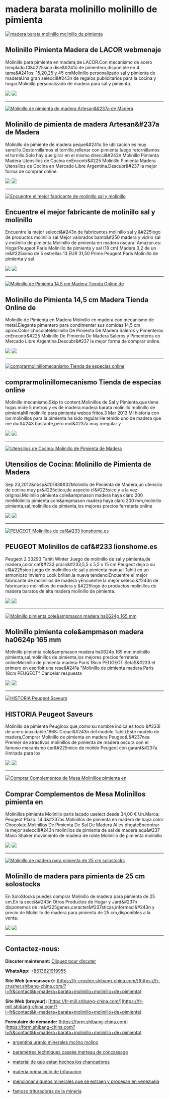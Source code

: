 # madera barata molinillo molinillo de pimienta

<a href="https://swt.shibang-china.com/?l=fr&img&k=madera+barata+molinillo+molinillo+de+pimienta" target="_blank">![madera barata molinillo molinillo de pimienta](http://static.shibang-china.com/all-800x300/1046.jpg)</a>

## Molinillo Pimienta Madera de LACOR webmenaje
Molinillo para pimienta en madera,de LACOR.Con mecanismo de acero templado.Cl&#225sico dise&#241o de pimentero,disponible en 4 tama&#241os: 15,20,25 y 45 cmMolinillo personalizado sal y pimienta de maderaUna gran selecci&#243n de regalos publicitarios para la cocina y hogar.Molinillo personalizado de madera para sal y pimienta.


<a href="https://whatsapp.shibangsoft.com/WhatsApp.php" target="_blank" title="WhatsApp">![](http://static.shibang-china.com/icon/whatsapp.png)</a> <a href="https://swt.shibang-china.com/?l=fr&icon&k=madera+barata+molinillo+molinillo+de+pimienta" target="_blank">![](http://static.shibang-china.com/icon/chat-fr.png)</a>

---

<a href="https://swt.shibang-china.com/?l=fr&img&k=madera+barata+molinillo+molinillo+de+pimienta" target="_blank">![Molinillo de pimienta de madera Artesan&#237a de Madera](http://static.shibang-china.com/all-800x300/319.jpg)</a>

## Molinillo de pimienta de madera Artesan&#237a de Madera
Molinillo de pimiente de madera peque&#241o.Se utilizacion es muy sencillo.Destornillamos el tornillo,rellenar con pimienta luego retornillamos el tornillo.Solo hay que girar en el mismo direcci&#243n.Molinillo Pimienta Madera Utensilios de Cocina enEncontr&#225 Molinillo Pimienta Madera Utensilios de Cocina en Mercado Libre Argentina.Descubr&#237 la mejor forma de comprar online.


<a href="https://whatsapp.shibangsoft.com/WhatsApp.php" target="_blank" title="WhatsApp">![](http://static.shibang-china.com/icon/whatsapp.png)</a> <a href="https://swt.shibang-china.com/?l=fr&icon&k=madera+barata+molinillo+molinillo+de+pimienta" target="_blank">![](http://static.shibang-china.com/icon/chat-fr.png)</a>

---

<a href="https://swt.shibang-china.com/?l=fr&img&k=madera+barata+molinillo+molinillo+de+pimienta" target="_blank">![Encuentre el mejor fabricante de molinillo sal y molinillo](http://static.shibang-china.com/all-800x300/1198.jpg)</a>

## Encuentre el mejor fabricante de molinillo sal y molinillo
Encuentre la mejor selecci&#243n de fabricantes molinillo sal y &#225logo de productos molinillo sal Mejor valorados bamb&#250 madera y vidrio sal y molinillo de pimienta.Molinillo de pimienta en madera oscura: Amazon.es: HogarPeugeot Paris Molinillo de pimienta y sal (18 cm) Madera 3,2 de un m&#225ximo de 5 estrellas 13.EUR 31,50 Prime.Peugeot Paris Molinillo de pimienta y sal


<a href="https://whatsapp.shibangsoft.com/WhatsApp.php" target="_blank" title="WhatsApp">![](http://static.shibang-china.com/icon/whatsapp.png)</a> <a href="https://swt.shibang-china.com/?l=fr&icon&k=madera+barata+molinillo+molinillo+de+pimienta" target="_blank">![](http://static.shibang-china.com/icon/chat-fr.png)</a>

---

<a href="https://swt.shibang-china.com/?l=fr&img&k=madera+barata+molinillo+molinillo+de+pimienta" target="_blank">![Molinillo de Pimienta 14,5 cm Madera Tienda Online de](http://static.shibang-china.com/all-800x300/211.jpg)</a>

## Molinillo de Pimienta 14,5 cm Madera Tienda Online de
Molinillo de Pimienta en Madera Molinillo en madera con mecanismo de metal.Elegante pimentero para condimentar sus comidas.14,5 cm aprox.Color chocolateMolinillo De Pimienta De Madera Saleros y Pimenteros enEncontr&#225 Molinillo De Pimienta De Madera Saleros y Pimenteros en Mercado Libre Argentina.Descubr&#237 la mejor forma de comprar online.


<a href="https://whatsapp.shibangsoft.com/WhatsApp.php" target="_blank" title="WhatsApp">![](http://static.shibang-china.com/icon/whatsapp.png)</a> <a href="https://swt.shibang-china.com/?l=fr&icon&k=madera+barata+molinillo+molinillo+de+pimienta" target="_blank">![](http://static.shibang-china.com/icon/chat-fr.png)</a>

---

<a href="https://swt.shibang-china.com/?l=fr&img&k=madera+barata+molinillo+molinillo+de+pimienta" target="_blank">![comprarmolinillomecanismo Tienda de especias online](http://static.shibang-china.com/all-800x300/937.jpg)</a>

## comprarmolinillomecanismo Tienda de especias online
Molinillo mecanismo.Skip to content.Molinillos de Sal y Pimienta.que tiene hojas mide 5 metros y es de madera.madera barata molinillo molinillo de pimientaMi molinillo para pimienta webos fritos.3 Mar 2013 Mi historia con los molinillos para la pimienta ha sido regular.He tenido uno de madera que me dur&#243 bastante,pero mol&#237a muy irregular y


<a href="https://whatsapp.shibangsoft.com/WhatsApp.php" target="_blank" title="WhatsApp">![](http://static.shibang-china.com/icon/whatsapp.png)</a> <a href="https://swt.shibang-china.com/?l=fr&icon&k=madera+barata+molinillo+molinillo+de+pimienta" target="_blank">![](http://static.shibang-china.com/icon/chat-fr.png)</a>

---

<a href="https://swt.shibang-china.com/?l=fr&img&k=madera+barata+molinillo+molinillo+de+pimienta" target="_blank">![Utensilios de Cocina: Molinillo de Pimienta de Madera](http://static.shibang-china.com/all-800x300/92.jpg)</a>

## Utensilios de Cocina: Molinillo de Pimienta de Madera
Sep 23,2012&nbsp&#0183&#32Molinillo de Pimienta de Madera,un utensilio de cocina muy pr&#225ctico,de aspecto cl&#225sico y a la vez original.Molinillo pimienta cole&ampmason madera haya claro 200 mmMolinillo pimienta cole&ampmason madera haya claro 200 mm,molinillo pimienta,sal,molinillos de pimienta,los mejores precios ferreteria online


<a href="https://whatsapp.shibangsoft.com/WhatsApp.php" target="_blank" title="WhatsApp">![](http://static.shibang-china.com/icon/whatsapp.png)</a> <a href="https://swt.shibang-china.com/?l=fr&icon&k=madera+barata+molinillo+molinillo+de+pimienta" target="_blank">![](http://static.shibang-china.com/icon/chat-fr.png)</a>

---

<a href="https://swt.shibang-china.com/?l=fr&img&k=madera+barata+molinillo+molinillo+de+pimienta" target="_blank">![PEUGEOT Molinillos de caf&#233 lionshome.es](http://static.shibang-china.com/all-800x300/1071.jpg)</a>

## PEUGEOT Molinillos de caf&#233 lionshome.es
Peugeot 2 33293 Tahiti Winter Juego de molinillo de sal y pimienta,de madera,color caf&#233 pralin&#233,5,5 x 5,5 x 15 cm Peugeot deja a su cl&#225sico juego de molinillos de sal y pimienta manual Tahiti en un armonioso Invierno Look brillan.la nueva tendenciEncuentre el mejor fabricante de molinillos de madera yEncuentre la mejor selecci&#243n de fabricantes molinillos de madera y &#225logo de productos molinillos de madera baratos de alta madera molinillo de pimienta.


<a href="https://whatsapp.shibangsoft.com/WhatsApp.php" target="_blank" title="WhatsApp">![](http://static.shibang-china.com/icon/whatsapp.png)</a> <a href="https://swt.shibang-china.com/?l=fr&icon&k=madera+barata+molinillo+molinillo+de+pimienta" target="_blank">![](http://static.shibang-china.com/icon/chat-fr.png)</a>

---

<a href="https://swt.shibang-china.com/?l=fr&img&k=madera+barata+molinillo+molinillo+de+pimienta" target="_blank">![Molinillo pimienta cole&ampmason madera ha0624p 165 mm](http://static.shibang-china.com/all-800x300/699.jpg)</a>

## Molinillo pimienta cole&ampmason madera ha0624p 165 mm
Molinillo pimienta cole&ampmason madera ha0624p 165 mm,molinillo pimienta,sal,molinillos de pimienta,los mejores precios ferreteria onlineMolinillo de pimienta madera Paris 18cm PEUGEOT SetaS&#233 el primero en escribir una rese&#241a "Molinillo de pimienta madera Paris 18cm PEUGEOT" Cancelar respuesta


<a href="https://whatsapp.shibangsoft.com/WhatsApp.php" target="_blank" title="WhatsApp">![](http://static.shibang-china.com/icon/whatsapp.png)</a> <a href="https://swt.shibang-china.com/?l=fr&icon&k=madera+barata+molinillo+molinillo+de+pimienta" target="_blank">![](http://static.shibang-china.com/icon/chat-fr.png)</a>

---

<a href="https://swt.shibang-china.com/?l=fr&img&k=madera+barata+molinillo+molinillo+de+pimienta" target="_blank">![HISTORIA Peugeot Saveurs](http://static.shibang-china.com/all-800x300/628.jpg)</a>

## HISTORIA Peugeot Saveurs
Molinillo de pimienta Peuginox que,como su nombre indica,es todo &#233l de acero inoxidable.1968: Creaci&#243n del modelo Tahiti.Este modelo de madera,Comprar Molinillo de pimienta en madera PeugeotL&#237nea Premier de atractivos molinillos de pimienta de madera oscura con el famoso mecanismo cer&#225mico de molido Peugeot con garant&#237a ilimitada para los


<a href="https://whatsapp.shibangsoft.com/WhatsApp.php" target="_blank" title="WhatsApp">![](http://static.shibang-china.com/icon/whatsapp.png)</a> <a href="https://swt.shibang-china.com/?l=fr&icon&k=madera+barata+molinillo+molinillo+de+pimienta" target="_blank">![](http://static.shibang-china.com/icon/chat-fr.png)</a>

---

<a href="https://swt.shibang-china.com/?l=fr&img&k=madera+barata+molinillo+molinillo+de+pimienta" target="_blank">![Comprar Complementos de Mesa Molinillos pimienta en](http://static.shibang-china.com/all-800x300/201.jpg)</a>

## Comprar Complementos de Mesa Molinillos pimienta en
Molinillos pimienta Molinillo paris lacado uselect.desde 34,00 € Un.Marca: Peugeot Plazo: 14 d&#237as.Molinillos de pimienta en madera de haya color Chocolate.Molinillos De Pimienta De Sal De Madera Al es.dhgateEncontrar la mejor selecci&#243n molinillos de pimienta de sal de madera aqu&#237 Mano Shaker movimiento de madera de roble Molinillo de pimienta molinillo


<a href="https://whatsapp.shibangsoft.com/WhatsApp.php" target="_blank" title="WhatsApp">![](http://static.shibang-china.com/icon/whatsapp.png)</a> <a href="https://swt.shibang-china.com/?l=fr&icon&k=madera+barata+molinillo+molinillo+de+pimienta" target="_blank">![](http://static.shibang-china.com/icon/chat-fr.png)</a>

---

<a href="https://swt.shibang-china.com/?l=fr&img&k=madera+barata+molinillo+molinillo+de+pimienta" target="_blank">![Molinillo de madera para pimienta de 25 cm solostocks](http://static.shibang-china.com/all-800x300/314.jpg)</a>

## Molinillo de madera para pimienta de 25 cm solostocks
En SoloStocks puedes comprar Molinillo de madera para pimienta de 25 cm.En la secci&#243n Otros Productos de Hogar y Jard&#237n disponemos de im&#225genes,caracter&#237sticas,informaci&#243n y precio de Molinillo de madera para pimienta de 25 cm,disponibles a la venta.

<a href="https://whatsapp.shibangsoft.com/WhatsApp.php" target="_blank" title="WhatsApp">![](http://static.shibang-china.com/icon/whatsapp.png)</a> <a href="https://swt.shibang-china.com/?l=fr&icon&k=madera+barata+molinillo+molinillo+de+pimienta" target="_blank">![](http://static.shibang-china.com/icon/chat-fr.png)</a>

---
## Contactez-nous:

**Discuter maintenant:** [Cliquez pour discuter](https://swt.shibang-china.com?l=fr&contact&k=madera+barata+molinillo+molinillo+de+pimienta)

**WhatsApp:**  [+8613621919955](https://whatsapp.shibangsoft.com/WhatsApp.php)

**Site Web (concasseur):** [https://fr-crusher.shibang-china.com/](https://fr-crusher.shibang-china.com/?l=fr&contact&k=madera+barata+molinillo+molinillo+de+pimienta)

**Site Web (broyeur):** [https://fr-mill.shibang-china.com/](https://fr-mill.shibang-china.com/?l=fr&contact&k=madera+barata+molinillo+molinillo+de+pimienta)

**Formulaire de demande:** [https://form.shibang-china.com](https://form.shibang-china.com?l=fr&contact&k=madera+barata+molinillo+molinillo+de+pimienta)

* [argentina uranio minerales molino molino](../62/argentina%20uranio%20minerales%20molino%20molino.md)

* [paramètres techniques cassée marteau de concassage](../61/param%C3%A8tres%20techniques%20cass%C3%A9e%20marteau%20de%20concassage.md)

* [material de que estan hechos los chancadores](../62/material%20de%20que%20estan%20hechos%20los%20chancadores.md)

* [materia prima ciclo de trituracion](../63/materia%20prima%20ciclo%20de%20trituracion.md)

* [mencionar algunos minerales que se extraen y procesan en venezuela](../63/mencionar%20algunos%20minerales%20que%20se%20extraen%20y%20procesan%20en%20venezuela.md)

* [famoso trituradoras de la mineria](../64/famoso%20trituradoras%20de%20la%20mineria.md)